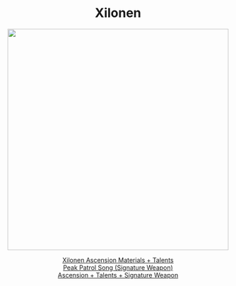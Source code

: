 <body>
  <div align="center">
    <h1> Xilonen </h1>
<img src="https://static.wikia.nocookie.net/gensin-impact/images/f/f5/Character_Xilonen_Full_Wish.png/revision/latest?cb=20241009044950" width=500>
<p></p>
<a href="">Xilonen Ascension Materials + Talents</a><br>
<a href="">Peak Patrol Song (Signature Weapon)</a><br>
<a href="">Ascension + Talents + Signature Weapon</a>
  
  </div>
</body>

